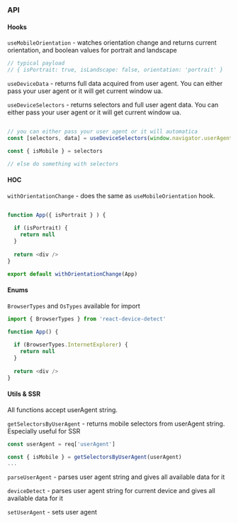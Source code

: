 ### API

#### Hooks

`useMobileOrientation` - watches orientation change and returns current orientation, and boolean values for portrait and landscape

```js
// typical payload
// { isPortrait: true, isLandscape: false, orientation: 'portrait' }
```

`useDeviceData` - returns full data acquired from user agent. You can either pass your user agent or it will get current window ua.

`useDeviceSelectors` - returns selectors and full user agent data. You can either pass your user agent or it will get current window ua.

```js

// you can either pass your user agent or it will automatica
const [selectors, data] = useDeviceSelectors(window.navigator.userAgent)

const { isMobile } = selectors

// else do something with selectors
```

#### HOC

`withOrientationChange` - does the same as `useMobileOrientation` hook.

```js

function App({ isPortrait } ) {
  
  if (isPortrait) {
    return null
  }
  
  return <div />
}

export default withOrientationChange(App)
```

#### Enums

`BrowserTypes` and `OsTypes` available for import

```js
import { BrowserTypes } from 'react-device-detect'

function App() {
  
  if (BrowserTypes.InternetExplorer) {
    return null
  }
  
  return <div />
}
```

#### Utils & SSR

All functions accept userAgent string.

`getSelectorsByUserAgent` - returns mobile selectors from userAgent string. Especially useful for SSR

```js
const userAgent = req['userAgent']

const { isMobile } = getSelectorsByUserAgent(userAgent)
...
```

`parseUserAgent` - parses user agent string and gives all available data for it

`deviceDetect` - parses user agent string for current device and gives all available data for it

`setUserAgent` - sets user agent
